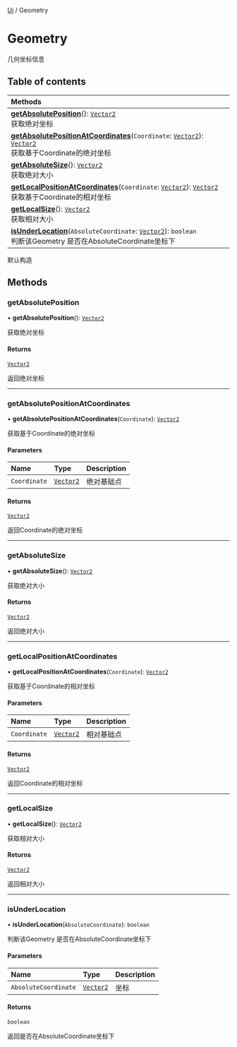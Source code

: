 [Ui](../groups/Core.Ui.md) / Geometry

# Geometry <Badge type="tip" text="Class" /> <Score text="Geometry" />

几何坐标信息

## Table of contents

| Methods |
| :-----|
| **[getAbsolutePosition](mw.Geometry.md#getabsoluteposition)**(): [`Vector2`](mw.Vector2.md) <br> 获取绝对坐标|
| **[getAbsolutePositionAtCoordinates](mw.Geometry.md#getabsolutepositionatcoordinates)**(`Coordinate`: [`Vector2`](mw.Vector2.md)): [`Vector2`](mw.Vector2.md) <br> 获取基于Coordinate的绝对坐标|
| **[getAbsoluteSize](mw.Geometry.md#getabsolutesize)**(): [`Vector2`](mw.Vector2.md) <br> 获取绝对大小|
| **[getLocalPositionAtCoordinates](mw.Geometry.md#getlocalpositionatcoordinates)**(`Coordinate`: [`Vector2`](mw.Vector2.md)): [`Vector2`](mw.Vector2.md) <br> 获取基于Coordinate的相对坐标|
| **[getLocalSize](mw.Geometry.md#getlocalsize)**(): [`Vector2`](mw.Vector2.md) <br> 获取相对大小|
| **[isUnderLocation](mw.Geometry.md#isunderlocation)**(`AbsoluteCoordinate`: [`Vector2`](mw.Vector2.md)): `boolean` <br> 判断该Geometry 是否在AbsoluteCoordinate坐标下|

默认构造

## Methods

### getAbsolutePosition <Score text="getAbsolutePosition" /> 

• **getAbsolutePosition**(): [`Vector2`](mw.Vector2.md) <Badge type="tip" text="client" />

获取绝对坐标


#### Returns

[`Vector2`](mw.Vector2.md)

返回绝对坐标

___

### getAbsolutePositionAtCoordinates <Score text="getAbsolutePositionAtCoordinates" /> 

• **getAbsolutePositionAtCoordinates**(`Coordinate`): [`Vector2`](mw.Vector2.md) <Badge type="tip" text="client" />

获取基于Coordinate的绝对坐标


#### Parameters

| Name | Type | Description |
| :------ | :------ | :------ |
| `Coordinate` | [`Vector2`](mw.Vector2.md) | 绝对基础点 |

#### Returns

[`Vector2`](mw.Vector2.md)

返回Coordinate的绝对坐标

___

### getAbsoluteSize <Score text="getAbsoluteSize" /> 

• **getAbsoluteSize**(): [`Vector2`](mw.Vector2.md) <Badge type="tip" text="client" />

获取绝对大小


#### Returns

[`Vector2`](mw.Vector2.md)

返回绝对大小

___

### getLocalPositionAtCoordinates <Score text="getLocalPositionAtCoordinates" /> 

• **getLocalPositionAtCoordinates**(`Coordinate`): [`Vector2`](mw.Vector2.md) <Badge type="tip" text="client" />

获取基于Coordinate的相对坐标


#### Parameters

| Name | Type | Description |
| :------ | :------ | :------ |
| `Coordinate` | [`Vector2`](mw.Vector2.md) | 相对基础点 |

#### Returns

[`Vector2`](mw.Vector2.md)

返回Coordinate的相对坐标

___

### getLocalSize <Score text="getLocalSize" /> 

• **getLocalSize**(): [`Vector2`](mw.Vector2.md) <Badge type="tip" text="client" />

获取相对大小


#### Returns

[`Vector2`](mw.Vector2.md)

返回相对大小

___

### isUnderLocation <Score text="isUnderLocation" /> 

• **isUnderLocation**(`AbsoluteCoordinate`): `boolean` <Badge type="tip" text="client" />

判断该Geometry 是否在AbsoluteCoordinate坐标下


#### Parameters

| Name | Type | Description |
| :------ | :------ | :------ |
| `AbsoluteCoordinate` | [`Vector2`](mw.Vector2.md) | 坐标 |

#### Returns

`boolean`

返回是否在AbsoluteCoordinate坐标下

